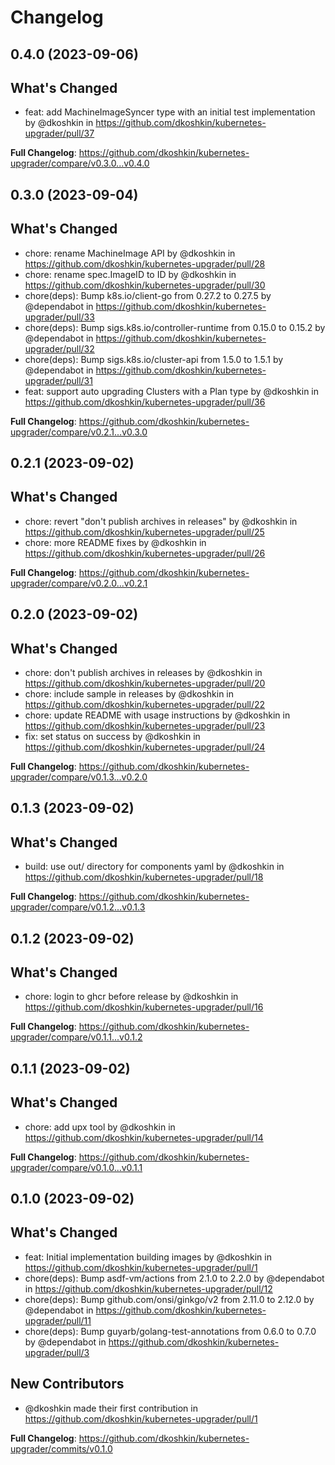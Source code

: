 # Changelog

## 0.4.0 (2023-09-06)

## What's Changed
* feat: add MachineImageSyncer type with an initial test implementation by @dkoshkin in https://github.com/dkoshkin/kubernetes-upgrader/pull/37


**Full Changelog**: https://github.com/dkoshkin/kubernetes-upgrader/compare/v0.3.0...v0.4.0

## 0.3.0 (2023-09-04)

## What's Changed
* chore: rename MachineImage API by @dkoshkin in https://github.com/dkoshkin/kubernetes-upgrader/pull/28
* chore: rename spec.ImageID to ID by @dkoshkin in https://github.com/dkoshkin/kubernetes-upgrader/pull/30
* chore(deps): Bump k8s.io/client-go from 0.27.2 to 0.27.5 by @dependabot in https://github.com/dkoshkin/kubernetes-upgrader/pull/33
* chore(deps): Bump sigs.k8s.io/controller-runtime from 0.15.0 to 0.15.2 by @dependabot in https://github.com/dkoshkin/kubernetes-upgrader/pull/32
* chore(deps): Bump sigs.k8s.io/cluster-api from 1.5.0 to 1.5.1 by @dependabot in https://github.com/dkoshkin/kubernetes-upgrader/pull/31
* feat: support auto upgrading Clusters with a Plan type by @dkoshkin in https://github.com/dkoshkin/kubernetes-upgrader/pull/36


**Full Changelog**: https://github.com/dkoshkin/kubernetes-upgrader/compare/v0.2.1...v0.3.0

## 0.2.1 (2023-09-02)

## What's Changed
* chore: revert "don't publish archives in releases" by @dkoshkin in https://github.com/dkoshkin/kubernetes-upgrader/pull/25
* chore: more README fixes by @dkoshkin in https://github.com/dkoshkin/kubernetes-upgrader/pull/26


**Full Changelog**: https://github.com/dkoshkin/kubernetes-upgrader/compare/v0.2.0...v0.2.1

## 0.2.0 (2023-09-02)

## What's Changed
* chore: don't publish archives in releases by @dkoshkin in https://github.com/dkoshkin/kubernetes-upgrader/pull/20
* chore: include sample in releases by @dkoshkin in https://github.com/dkoshkin/kubernetes-upgrader/pull/22
* chore: update README with usage instructions by @dkoshkin in https://github.com/dkoshkin/kubernetes-upgrader/pull/23
* fix: set status on success by @dkoshkin in https://github.com/dkoshkin/kubernetes-upgrader/pull/24


**Full Changelog**: https://github.com/dkoshkin/kubernetes-upgrader/compare/v0.1.3...v0.2.0

## 0.1.3 (2023-09-02)

## What's Changed
* build: use out/ directory for components yaml by @dkoshkin in https://github.com/dkoshkin/kubernetes-upgrader/pull/18


**Full Changelog**: https://github.com/dkoshkin/kubernetes-upgrader/compare/v0.1.2...v0.1.3

## 0.1.2 (2023-09-02)

## What's Changed
* chore: login to ghcr before release by @dkoshkin in https://github.com/dkoshkin/kubernetes-upgrader/pull/16


**Full Changelog**: https://github.com/dkoshkin/kubernetes-upgrader/compare/v0.1.1...v0.1.2

## 0.1.1 (2023-09-02)

## What's Changed
* chore: add upx tool by @dkoshkin in https://github.com/dkoshkin/kubernetes-upgrader/pull/14


**Full Changelog**: https://github.com/dkoshkin/kubernetes-upgrader/compare/v0.1.0...v0.1.1

## 0.1.0 (2023-09-02)

## What's Changed
* feat: Initial implementation building images by @dkoshkin in https://github.com/dkoshkin/kubernetes-upgrader/pull/1
* chore(deps): Bump asdf-vm/actions from 2.1.0 to 2.2.0 by @dependabot in https://github.com/dkoshkin/kubernetes-upgrader/pull/12
* chore(deps): Bump github.com/onsi/ginkgo/v2 from 2.11.0 to 2.12.0 by @dependabot in https://github.com/dkoshkin/kubernetes-upgrader/pull/11
* chore(deps): Bump guyarb/golang-test-annotations from 0.6.0 to 0.7.0 by @dependabot in https://github.com/dkoshkin/kubernetes-upgrader/pull/3

## New Contributors
* @dkoshkin made their first contribution in https://github.com/dkoshkin/kubernetes-upgrader/pull/1

**Full Changelog**: https://github.com/dkoshkin/kubernetes-upgrader/commits/v0.1.0
